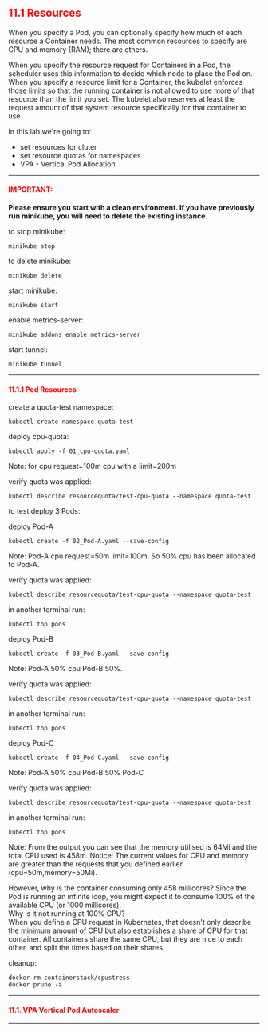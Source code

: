 ## <font color='red'> 11.1 Resources </font>
When you specify a Pod, you can optionally specify how much of each resource a Container needs. The most common resources to specify are CPU and memory (RAM); there are others.

When you specify the resource request for Containers in a Pod, the scheduler uses this information to decide which node to place the Pod on. When you specify a resource limit for a Container, the kubelet enforces those limits so that the running container is not allowed to use more of that resource than the limit you set. The kubelet also reserves at least the request amount of that system resource specifically for that container to use 

In this lab we're going to:
* set resources for cluter
* set resource quotas for namespaces
* VPA - Vertical Pod Allocation


---

#### <font color='red'>IMPORTANT:</font> 
<strong>Please ensure you start with a clean environment. 
If you have previously run minikube, you will need to delete the existing instance.</strong>

to stop  minikube:
```
minikube stop
```
to delete  minikube:
```
minikube delete
```
start minikube:
```
minikube start
```
enable metrics-server:
```
minikube addons enable metrics-server
```
start tunnel:
```
minikube tunnel
```

--- 

#### <font color='red'> 11.1.1 Pod Resources </font>

create a quota-test namespace:
```
kubectl create namespace quota-test
```
deploy cpu-quota:
```
kubectl apply -f 01_cpu-quota.yaml
```
Note: for cpu request=100m cpu with a limit=200m

verify quota was applied:
```
kubectl describe resourcequota/test-cpu-quota --namespace quota-test
```

to test deploy 3 Pods:

deploy Pod-A
```
kubectl create -f 02_Pod-A.yaml --save-config
```
Note: Pod-A cpu request=50m  limit=100m. So 50% cpu has been allocated to Pod-A.

verify quota was applied:
```
kubectl describe resourcequota/test-cpu-quota --namespace quota-test
```
in another terminal run:
```
kubectl top pods
```

deploy Pod-B
```
kubectl create -f 03_Pod-B.yaml --save-config
```
Note: Pod-A 50% cpu Pod-B 50%.

verify quota was applied:
```
kubectl describe resourcequota/test-cpu-quota --namespace quota-test
```
in another terminal run:
```
kubectl top pods
```

deploy Pod-C
```
kubectl create -f 04_Pod-C.yaml --save-config
```
Note: Pod-A 50% cpu Pod-B 50% Pod-C

verify quota was applied:
```
kubectl describe resourcequota/test-cpu-quota --namespace quota-test
```
in another terminal run:
```
kubectl top pods
```


Note: From the output you can see that the memory utilised is 64Mi and the total CPU used is 458m.
Notice: The current values for CPU and memory are greater than the requests that you defined earlier (cpu=50m,memory=50Mi).

However, why is the container consuming only 458 millicores?
Since the Pod is running an infinite loop, you might expect it to consume 100% of the available CPU (or 1000 millicores).  
Why is it not running at 100% CPU?  
When you define a CPU request in Kubernetes, that doesn't only describe the minimum amount of CPU but also establishes a share of CPU for that container.
All containers share the same CPU, but they are nice to each other, and split the times based on their shares.




cleanup:
```
docker rm containerstack/cpustress
docker prune -a
```

---

#### <font color='red'> 11.1. VPA Vertical Pod Autoscaler </font>





---